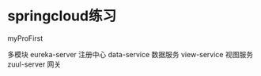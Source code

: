 # springcloud练习
myProFirst

多模块
eureka-server 注册中心
data-service  数据服务
view-service  视图服务
zuul-server  网关
